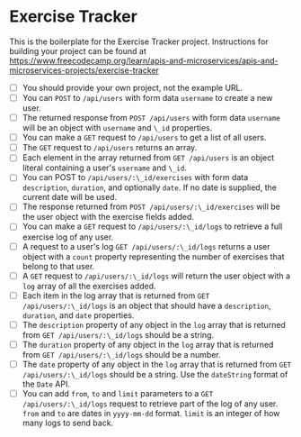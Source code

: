 # Exercise Tracker

This is the boilerplate for the Exercise Tracker project. Instructions for building your project can be found at https://www.freecodecamp.org/learn/apis-and-microservices/apis-and-microservices-projects/exercise-tracker

- [ ] You should provide your own project, not the example URL.
- [ ] You can `POST` to `/api/users` with form data `username` to create a new user.
- [ ] The returned response from `POST /api/users` with form data `username` will be an object with `username` and `\_id` properties.
- [ ] You can make a `GET` request to `/api/users` to get a list of all users.
- [ ] The `GET` request to `/api/users` returns an array.
- [ ] Each element in the array returned from `GET /api/users` is an object literal containing a user's `username` and `\_id`.
- [ ] You can POST to `/api/users/:\_id/exercises` with form data `description`, `duration`, and optionally `date`. If no date is supplied, the current date will be used.
- [ ] The response returned from `POST /api/users/:\_id/exercises` will be the user object with the exercise fields added.
- [ ] You can make a `GET` request to `/api/users/:\_id/logs` to retrieve a full exercise log of any user.
- [ ] A request to a user's log `GET /api/users/:\_id/logs` returns a user object with a `count` property representing the number of exercises that belong to that user.
- [ ] A `GET` request to `/api/users/:\_id/logs` will return the user object with a `log` array of all the exercises added.
- [ ] Each item in the log array that is returned from `GET /api/users/:\_id/logs` is an object that should have a `description`, `duration`, and `date` properties.
- [ ] The `description` property of any object in the `log` array that is returned from `GET /api/users/:\_id/logs` should be a string.
- [ ] The `duration` property of any object in the `log` array that is returned from `GET /api/users/:\_id/logs` should be a number.
- [ ] The `date` property of any object in the `log` array that is returned from `GET /api/users/:\_id/logs` should be a string. Use the `dateString` format of the `Date` API.
- [ ] You can add `from`, `to` and `limit` parameters to a `GET /api/users/:\_id/logs` request to retrieve part of the log of any user. `from` and `to` are dates in `yyyy-mm-dd` format. `limit` is an integer of how many logs to send back.
